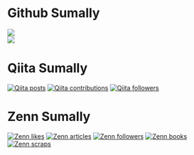 # Github Sumally
<p>
  <a href="https://github.com/anuraghazra/github-readme-stats" style="display:block;">
    <img src="https://github-readme-stats.vercel.app/api?username=ohnaka0410&show_icons=true&count_private=true&include_all_commits=true&theme=vue-dark" />
  </a>
  <a href="https://github.com/anuraghazra/github-readme-stats" style="display:block;">
    <img src="https://github-readme-stats.vercel.app/api/top-langs/?username=ohnaka0410&layout=compact&theme=vue-dark" />
  </a>
</p>


# Qiita Sumally
[![Qiita posts](https://qiita-badge.apiapi.app/s/yuki0410_/posts.svg)](http://qiita.com/yuki0410_)
[![Qiita contributions](https://qiita-badge.apiapi.app/s/yuki0410_/contributions.svg)](http://qiita.com/yuki0410_)
[![Qiita followers](https://qiita-badge.apiapi.app/s/yuki0410_/followers.svg)](http://qiita.com/yuki0410_)


# Zenn Sumally
[![Zenn likes](https://zenn.badge.nikaera.com/s/yuki0410/likes?style=flat)](https://zenn.dev/yuki0410)
[![Zenn articles](https://zenn.badge.nikaera.com/s/yuki0410/articles?style=flat)](https://zenn.dev/yuki0410/articles)
[![Zenn followers](https://zenn.badge.nikaera.com/s/yuki0410/followers?style=flat)](https://zenn.dev/yuki0410/followers)
[![Zenn books](https://zenn.badge.nikaera.com/s/yuki0410/books?style=flat)](https://zenn.dev/yuki0410/books)
[![Zenn scraps](https://zenn.badge.nikaera.com/s/yuki0410/scraps?style=flat)](https://zenn.dev/yuki0410/scraps)
